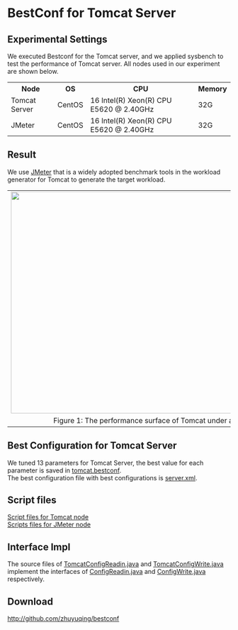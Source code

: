 BestConf for Tomcat Server
======================
Experimental Settings
-----------
We executed Bestconf for the Tomcat server, and we applied sysbench to test the performance of Tomcat server. All nodes used in our experiment are shown below.
<div>
    <table border="0">
      <tr>
        <th>Node</th>
        <th>OS</th>
        <th>CPU</th>
        <th>Memory</th>
      </tr>
      <tr>
        <td>Tomcat Server</td>
        <td>CentOS</td>
        <td>16 Intel(R) Xeon(R) CPU E5620 @ 2.40GHz</td>
        <td>32G</td>
      </tr>
      <tr>
        <td>JMeter</td>
        <td>CentOS</td>
        <td>16 Intel(R) Xeon(R) CPU E5620 @ 2.40GHz</td>
        <td>32G</td>
      </tr> 
    </table>
</div>

Result
-----------

We use [JMeter](http://jmeter.apache.org) that is a widely adopted benchmark tools in the workload generator for Tomcat to generate the target workload. 

<table border="0" cellspacing="0" cellpadding="0" frame=void rows=none cols=none rules=none>
<tr border="0">
<td border="0">
<img src="https://github.com/zhuyuqing/bestconf/blob/master/doc/pics/tomcat.png" width = "800" height = "500" align=center />
</td>
</tr>
<tr border="0">
<td border="0" align=center>
Figure 1: The performance surface of Tomcat under a page navigation workload.
</td>
</tr>
</table>

Best Configuration for Tomcat Server
--------
We tuned 13 parameters for Tomcat Server, the best value for each parameter is saved in [tomcat.bestconf](https://github.com/zhuyuqing/bestconf/blob/master/bestconfs/tomcat/tomcat.bestconf).<br>
The best configuration file with best configurations is [server.xml](https://github.com/zhuyuqing/bestconf/blob/master/deploy/4Tomcat/data/server.xml).

Script files
--------
[Script files for Tomcat node](https://github.com/zhuyuqing/bestconf/tree/master/deploy/4Tomcat/scripts)<br>
[Scripts files for JMeter node](https://github.com/zhuyuqing/bestconf/tree/master/deploy/4Tomcat/scripts)

Interface Impl
-------
The source files of [TomcatConfigReadin.java](https://github.com/zhuyuqing/bestconf/blob/master/src/tomcat/cn/ict/zyq/bestConf/cluster/InterfaceImpl/TomcatConfigReadin.java) and [TomcatConfigWrite.java](https://github.com/zhuyuqing/bestconf/blob/master/src/tomcat/cn/ict/zyq/bestConf/cluster/InterfaceImpl/TomcatConfigWrite.java) implement the interfaces of [ConfigReadin.java](https://github.com/zhuyuqing/bestconf/blob/master/src/main/cn/ict/zyq/bestConf/cluster/Interface/ConfigReadin.java) and [ConfigWrite.java](https://github.com/zhuyuqing/bestconf/blob/master/src/main/cn/ict/zyq/bestConf/cluster/Interface/ConfigWrite.java) respectively.  

Download 
-------

http://github.com/zhuyuqing/bestconf




